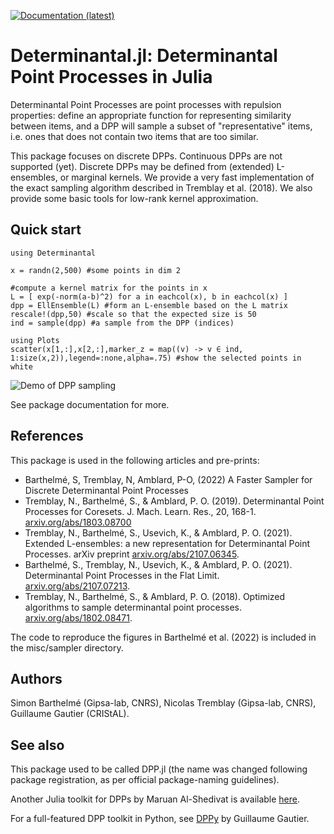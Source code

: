 [![Documentation (latest)](https://img.shields.io/badge/docs-dev-blue.svg)](https://dahtah.github.io/Determinantal.jl/dev)

# Determinantal.jl: Determinantal Point Processes in Julia

Determinantal Point Processes are point processes with repulsion properties: define an appropriate function for representing similarity between items, and a DPP will sample a subset of "representative" items, i.e. ones that does not contain two items that are too similar.

This package focuses on discrete DPPs. Continuous DPPs are not supported (yet). Discrete DPPs may be defined from (extended) L-ensembles, or marginal kernels. We provide a very fast implementation of the exact sampling algorithm described in Tremblay et al. (2018). We also provide some basic tools for low-rank kernel approximation.

## Quick start

```{julia}
using Determinantal

x = randn(2,500) #some points in dim 2

#compute a kernel matrix for the points in x
L = [ exp(-norm(a-b)^2) for a in eachcol(x), b in eachcol(x) ]
dpp = EllEnsemble(L) #form an L-ensemble based on the L matrix
rescale!(dpp,50) #scale so that the expected size is 50
ind = sample(dpp) #a sample from the DPP (indices)

using Plots
scatter(x[1,:],x[2,:],marker_z = map((v) -> v ∈ ind, 1:size(x,2)),legend=:none,alpha=.75) #show the selected points in white
```

![Demo of DPP sampling](demo.png)

See package documentation for more.

## References

This package is used in the following articles and pre-prints:

- Barthelmé, S, Tremblay, N, Amblard, P-O, (2022)  A Faster Sampler for Discrete Determinantal Point Processes
- Tremblay, N., Barthelmé, S., & Amblard, P. O. (2019). Determinantal Point Processes for Coresets. J. Mach. Learn. Res., 20, 168-1. [arxiv.org/abs/1803.08700](https://arxiv.org/abs/1803.08700)
- Tremblay, N., Barthelmé, S., Usevich, K., & Amblard, P. O. (2021). Extended L-ensembles: a new representation for Determinantal Point Processes. arXiv preprint [arxiv.org/abs/2107.06345](https://arxiv.org/abs/2107.06345).
- Barthelmé, S., Tremblay, N., Usevich, K., & Amblard, P. O. (2021). Determinantal Point Processes in the Flat Limit. [arxiv.org/abs/2107.07213](https://arxiv.org/abs/2107.07213).
- Tremblay, N., Barthelmé, S., & Amblard, P. O. (2018). Optimized algorithms to sample determinantal point processes. [arxiv.org/abs/1802.08471](https://arxiv.org/abs/1802.08471).

The code to reproduce the figures in Barthelmé et al. (2022) is included in the misc/sampler directory.

## Authors

Simon Barthelmé (Gipsa-lab, CNRS), Nicolas Tremblay (Gipsa-lab, CNRS), Guillaume Gautier (CRIStAL). 

## See also

This package used to be called DPP.jl (the name was changed following package registration, as per official package-naming guidelines).

Another Julia toolkit for DPPs by Maruan Al-Shedivat is available [here](https://github.com/alshedivat/DeterminantalPointProcesses.jl).

For a full-featured DPP toolkit in Python, see
[DPPy](https://github.com/guilgautier/DPPy) by Guillaume Gautier.
